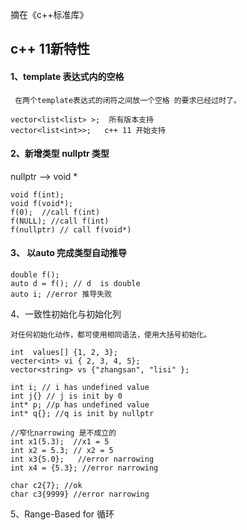 摘在《c++标准库》

## c++ 11新特性

#### 1、template 表达式内的空格

     在两个template表达式的闭符之间放一个空格 的要求已经过时了。

```
vector<list<list> >;  所有版本支持
vector<list<int>>;   c++ 11 开始支持
```

#### 2、新增类型 nullptr 类型

nullptr --&gt; void \*

```
void f(int);
void f(void*);
f(0);  //call f(int)
f(NULL); //call f(int)
f(nullptr) // call f(void*)
```

#### 3、 以auto 完成类型自动推导

```
double f();
auto d = f(); // d  is double
auto i; //error 推导失败
```

4、一致性初始化与初始化列

    对任何初始化动作，都可使用相同语法，使用大括号初始化。

```
int  values[] {1, 2, 3};
vecter<int> vi { 2, 3, 4, 5};
vector<string> vs {"zhangsan", "lisi" };

int i; // i has undefined value
int j{} // j is init by 0
int* p; //p has undefined value
int* q{}; //q is init by nullptr

//窄化narrowing 是不成立的
int x1(5.3);  //x1 = 5
int x2 = 5.3; // x2 = 5
int x3{5.0};   //error narrowing
int x4 = {5.3}; //error narrowing

char c2{7}; //ok
char c3{9999} //error narrowing
```

5、Range-Based for 循环

```

```




